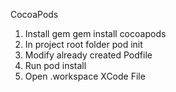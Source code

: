 CocoaPods
1. Install gem 
gem install cocoapods
2. In project root folder
pod init
3. Modify already created Podfile
4. Run
pod install
5. Open .workspace XCode File
